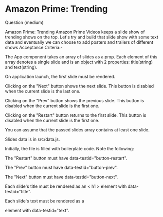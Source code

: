 # Amazon Prime: Trending
Question (medium)

Amazon Prime: Trending
Amazon Prime Videos keeps a slide show of trending shows on the top. Let's try and build that slide show with some text data and eventually we can choose to add posters and trailers of different shows
Acceptance Criteria:-


The App component takes an array of slides as a prop. Each element of this array denotes a single slide and is an object with 2 properties: title(string) and text(string).

On application launch, the first slide must be rendered.

Clicking on the "Next" button shows the next slide. This button is disabled when the current slide is the last one.

Clicking on the "Prev" button shows the previous slide. This button is disabled when the current slide is the first one.

Clicking on the "Restart" button returns to the first slide. This button is disabled when the current slide is the first one.

You can assume that the passed slides array contains at least one slide.

Slides data is in src/data.js.

Initially, the file is filled with boilerplate code.
Note the following:

The "Restart" button must have data-testid="button-restart".

The "Prev" button must have data-testid="button-prev".

The "Next" button must have data-testid="button-next".

Each slide's title must be rendered as an < h1 > element with data-testid="title".

Each slide's text must be rendered as a <p> element with data-testid="text".
